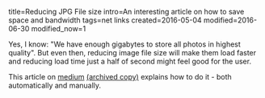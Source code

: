 title=Reducing JPG File size
intro=An interesting article on how to save space and bandwidth
tags=net links
created=2016-05-04
modified=2016-06-30
modified_now=1


Yes, I know: "We have enough gigabytes to store all photos in highest quality".
But even then, reducing image file size will make them load faster and reducing load time just a half of second might feel good for the user.

This article on [medium][] [(archived copy)](http://archive.is/hqnQW)
explains how to do it - both automatically and manually.

[medium]: https://medium.com/@duhroach/reducing-jpg-file-size-e5b27df3257c
